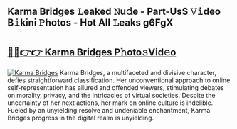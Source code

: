 ## Karma Bridges 𝙻eaked 𝙽u𝚍e - Part-UsS 𝚅𝚒deo B𝚒kini 𝙿hotos - Hot All 𝙻eaks g6FgX

# <h2><a href="http://ld6cf0.urlbe.top/?page=Karma+Bridges">🔗🔗👉👉 Karma Bridges P𝚑oto𝚜Vid𝚎o</a></h2>

[![Karma Bridges](https://i.imgur.com/eBuTRDB.gif)](http://ld6cf0.urlbe.top/?page=Karma+Bridges)
Karma Bridges, a multifaceted and divisive character, defies straightforward classification. Her unconventional approach to online self-representation has allured and offended viewers, stimulating debates on morality, privacy, and the intricacies of virtual societies. Despite the uncertainty of her next actions, her mark on online culture is indelible. Fueled by an unyielding resolve and undeniable enchantment, Karma Bridges progress in the digital realm is unyielding.
